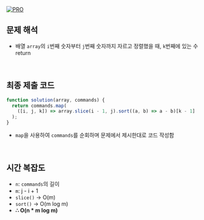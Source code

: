 [![PRO]][Link]

## 문제 해석

- 배열 `array`의 `i`번째 숫자부터 `j`번째 숫자까지 자르고 정렬했을 때, `k`번째에 있는 수 return

<br>

## 최종 제출 코드

```javascript
function solution(array, commands) {
  return commands.map(
    ([i, j, k]) => array.slice(i - 1, j).sort((a, b) => a - b)[k - 1]
  );
}
```

- `map`을 사용하여 `commands`를 순회하며 문제에서 제시한대로 코드 작성함

<br>

## 시간 복잡도

- `n`: `commands`의 길이
- `m`: j - i + 1
- `slice()` -> O(m)
- `sort()` -> O(m log m)
- **∴ O(n \* m log m)**

<!---------------------------------------------------------------------------->

[PRO]: https://github.com/GoSSaChin/algorithm-js/assets/107768516/67c43b52-bc3f-4571-a249-5519021afbb0
[Link]: https://school.programmers.co.kr/learn/courses/30/lessons/42748
